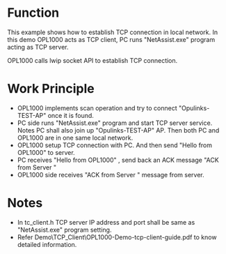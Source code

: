 # Function
This example shows how to establish TCP connection in local network. In this demo OPL1000 acts as TCP client, PC runs "NetAssist.exe" program  acting as TCP server. 

OPL1000 calls lwip socket API to establish TCP connection. 

# Work Principle

- OPL1000 implements scan operation and try to connect "Opulinks-TEST-AP" once it is found.  
- PC side runs "NetAssist.exe" program and start TCP server service. Notes PC shall also join up "Opulinks-TEST-AP" AP. Then both PC and OPL1000 are in one same local network. 
- OPL1000 setup TCP connection with PC. And then send "Hello from OPL1000"  to server. 
- PC receives "Hello from OPL1000" , send back an ACK message "ACK from Server "
- OPL1000 side receives "ACK from Server " message from server. 

# Notes
-  In  tc_client.h TCP server IP address and port shall be same as  "NetAssist.exe" program setting. 
-  Refer Demo\TCP_Client\OPL1000-Demo-tcp-client-guide.pdf to know detailed information.   